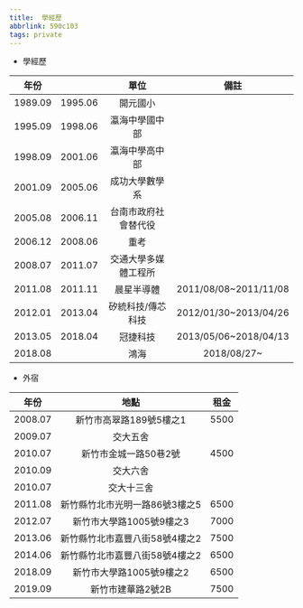 ```yaml
---
title:  學經歷
abbrlink: 590c103
tags: private
---
```

* 學經歷

| 年份 | | 單位 | 備註 |
|:--:|:--:|:--:|:--:|
|1989.09|1995.06|開元國小||
|1995.09|1998.06|瀛海中學國中部||
|1998.09|2001.06|瀛海中學高中部||
|2001.09|2005.06|成功大學數學系||
|2005.08|2006.11|台南市政府社會替代役||
|2006.12|2008.06|重考||
|2008.07|2011.07|交通大學多媒體工程所||
|2011.08|2011.11|晨星半導體|2011/08/08~2011/11/08|
|2012.01|2013.04|矽統科技/傳芯科技|2012/01/30~2013/04/26|
|2013.05|2018.04|冠捷科技|2013/05/06~2018/04/13|
|2018.08||鴻海|2018/08/27~|

* 外宿

| 年份 | 地點 | 租金 |
|:--:|:--:|:--:|
|2008.07|新竹市高翠路189號5樓之1|5500|
|2009.07|交大五舍||
|2010.07|新竹市金城一路50巷2號|4500|
|2010.09|交大六舍||
|2010.07|交大十三舍||
|2011.08|新竹縣竹北市光明一路86號3樓之5|6500|
|2012.07|新竹市大學路1005號9樓之3|7000|
|2013.06|新竹縣竹北市嘉豐八街58號4樓之2|7500|
|2014.06|新竹縣竹北市嘉豐八街58號4樓之2|6500|
|2018.09|新竹市大學路1005號9樓之2|6500|
|2019.09|新竹市建華路2號2B|7500|

